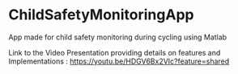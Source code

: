 # ChildSafetyMonitoringApp
App made for child safety monitoring during cycling using Matlab

Link to the Video Presentation providing details on features and Implementations : https://youtu.be/HDGV6Bx2VIc?feature=shared
